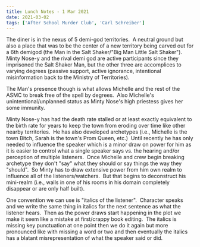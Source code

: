 ```yaml
---
title: Lunch Notes - 1 Mar 2021
date: 2021-03-02
tags: ['After School Murder Club', 'Carl Schreiber']
---
```


The diner is in the nexus of 5 demi-god territories.  A neutral ground but also a place that was to be the center of a new territory being carved out for a 6th demigod (the Man in the Salt Shaker/"Big Man Little Salt Shaker").  Minty Nose-y and the rival demi god are active participants since they imprisoned the Salt Shaker Man, but the other three are accomplices to varying degrees (passive support, active ignorance, intentional misinformation back to the Ministry of Territories).

The Man's presence though is what allows Michelle and the rest of the ASMC to break free of the spell by degrees.  Also Michelle's unintentional/unplanned status as Minty Nose's high priestess gives her some immunity.

Minty Nose-y has had the death rate stalled or at least exactly equivalent to the birth rate for years to keep the town from eroding over time like other nearby territories.  He has also developed archetypes (i.e., Michelle is the town Bitch, Sarah is the town's Prom Queen, etc.)  Until recently he has only needed to influence the speaker which is a minor draw on power for him as it is easier to control what a single speaker says vs. the hearing and/or perception of multiple listeners.  Once Michelle and crew begin breaking archetype they don't "say" what they should or say things the way they "should".  So Minty has to draw extensive power from him own realm to influence all of the listeners/watchers.  But that begins to deconstruct his mini-realm (i.e., walls in one of his rooms in his domain completely disappear or are only half built).

One convention we can use is "italics of the listener".  Character speaks and we write the same thing in italics for the next sentence as what the listener hears.  Then as the power draws start happening in the plot we make it seem like a mistake at first/crappy book editing.  The italics is missing key punctuation at one point then we do it again but more pronounced like with missing a word or two and then eventually the italics has a blatant misrepresentation of what the speaker said or did.

